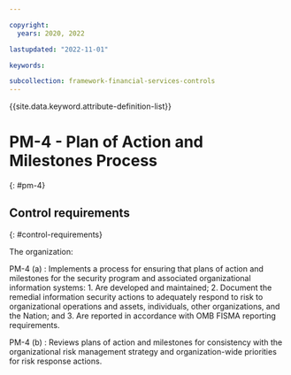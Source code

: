 ```yaml
---

copyright:
  years: 2020, 2022

lastupdated: "2022-11-01"

keywords:

subcollection: framework-financial-services-controls
---
```


{{site.data.keyword.attribute-definition-list}}

               
# PM-4 - Plan of Action and Milestones Process
{: #pm-4}

## Control requirements
{: #control-requirements}

The organization:

PM-4 (a)
    : Implements a process for ensuring that plans of action and milestones for the security program and associated organizational information systems:
      1. Are developed and maintained;
      2. Document the remedial information security actions to adequately respond to risk to organizational operations and assets, individuals, other organizations, and the Nation; and
      3. Are reported in accordance with OMB FISMA reporting requirements.

PM-4 (b)
    : Reviews plans of action and milestones for consistency with the organizational risk management strategy and organization-wide priorities for risk response actions.





